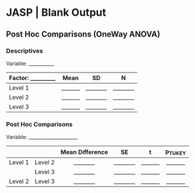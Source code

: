 # JASP | Blank Output

## Post Hoc Comparisons (OneWay ANOVA)

### Descriptives

Variable: \_\_\_\_\_\_\_\_\_\_\_

|Factor: \_\_\_\_\_\_\_\_\_|Mean|SD|N|
| :- | :-: | :-: | :-: |
|Level 1|\_\_\_\_\_\_\_|\_\_\_\_\_\_\_\_|\_\_\_\_\_\_\_\_|
|Level 2|\_\_\_\_\_\_\_|\_\_\_\_\_\_\_\_|\_\_\_\_\_\_\_\_|
|Level 3|\_\_\_\_\_\_\_|\_\_\_\_\_\_\_\_|\_\_\_\_\_\_\_\_|

### Post Hoc Comparisons

Variable: \_\_\_\_\_\_\_\_\_\_\_\_\_\_\_\_\_\_\_\_\_ 

|||Mean Difference|SE|t|p<sub>TUKEY</sub>|
| :- | :- | :-: | :-: | :-: | :-: |
|Level 1|Level 2|\_\_\_\_\_\_\_\_|\_\_\_\_\_\_\_\_|\_\_\_\_\_\_\_|\_\_\_\_\_\_\_|
||Level 3|\_\_\_\_\_\_\_\_|\_\_\_\_\_\_\_\_|\_\_\_\_\_\_\_|\_\_\_\_\_\_\_|
|Level 2|Level 3|\_\_\_\_\_\_\_\_|\_\_\_\_\_\_\_\_|\_\_\_\_\_\_\_|\_\_\_\_\_\_\_|
